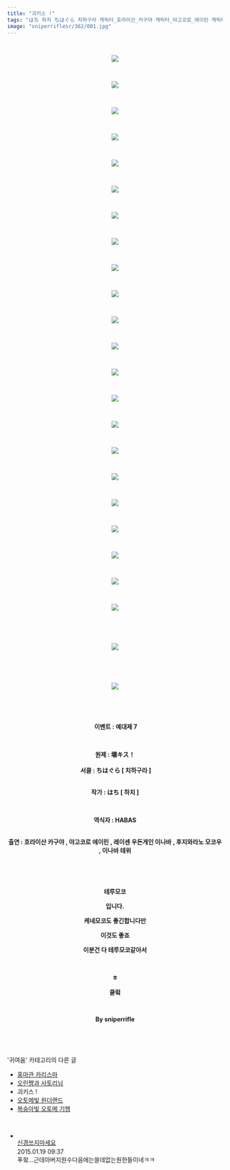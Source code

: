 ```yaml
---
title: "괴키스 !"
tags: "はち 하치 ちはぐら 치하구라 캐릭터_호라이산_카구야 캐릭터_야고코로_에이린 캐릭터_레이센_우돈게인_이나바 캐릭터_후지와라노_모코우 캐릭터_이나바_테위 이벤트_예대제_7 귀여움"
image: "sniperriflesr/362/001.jpg"
---
```

<div class="article">
<p style="TEXT-ALIGN: center"> </p>
<p style="TEXT-ALIGN: center"><img src="{{ site.nasurl }}/sniperriflesr/362/001.jpg"/></p>
<p style="TEXT-ALIGN: center"> </p>
<p style="TEXT-ALIGN: center"><img src="{{ site.nasurl }}/sniperriflesr/362/002.jpg"/></p>
<p style="TEXT-ALIGN: center"> </p>
<p style="TEXT-ALIGN: center"><img src="{{ site.nasurl }}/sniperriflesr/362/003.jpg"/></p>
<p style="TEXT-ALIGN: center"> </p>
<p style="TEXT-ALIGN: center"><img src="{{ site.nasurl }}/sniperriflesr/362/004.jpg"/></p>
<p style="TEXT-ALIGN: center"> </p>
<p style="TEXT-ALIGN: center"><img src="{{ site.nasurl }}/sniperriflesr/362/005.jpg"/></p>
<p style="TEXT-ALIGN: center"> </p>
<p style="TEXT-ALIGN: center"><img src="{{ site.nasurl }}/sniperriflesr/362/006.jpg"/></p>
<p style="TEXT-ALIGN: center"> </p>
<p style="TEXT-ALIGN: center"><img src="{{ site.nasurl }}/sniperriflesr/362/007.jpg"/></p>
<p style="TEXT-ALIGN: center"> </p>
<p style="TEXT-ALIGN: center"><img src="{{ site.nasurl }}/sniperriflesr/362/008.jpg"/></p>
<p style="TEXT-ALIGN: center"> </p>
<p style="TEXT-ALIGN: center"><img src="{{ site.nasurl }}/sniperriflesr/362/009.jpg"/></p>
<p style="TEXT-ALIGN: center"> </p>
<p style="TEXT-ALIGN: center"><img src="{{ site.nasurl }}/sniperriflesr/362/010.jpg"/></p>
<p style="TEXT-ALIGN: center"> </p>
<p style="TEXT-ALIGN: center"><img src="{{ site.nasurl }}/sniperriflesr/362/011.jpg"/></p>
<p style="TEXT-ALIGN: center"> </p>
<p style="TEXT-ALIGN: center"><img src="{{ site.nasurl }}/sniperriflesr/362/012.jpg"/></p>
<p style="TEXT-ALIGN: center"> </p>
<p style="TEXT-ALIGN: center"><img src="{{ site.nasurl }}/sniperriflesr/362/013.jpg"/></p>
<p style="TEXT-ALIGN: center"> </p>
<p style="TEXT-ALIGN: center"><img src="{{ site.nasurl }}/sniperriflesr/362/014.jpg"/></p>
<p style="TEXT-ALIGN: center"> </p>
<p style="TEXT-ALIGN: center"><img src="{{ site.nasurl }}/sniperriflesr/362/015.jpg"/></p>
<p style="TEXT-ALIGN: center"> </p>
<p style="TEXT-ALIGN: center"><img src="{{ site.nasurl }}/sniperriflesr/362/016.jpg"/></p>
<p style="TEXT-ALIGN: center"> </p>
<p style="TEXT-ALIGN: center"><img src="{{ site.nasurl }}/sniperriflesr/362/017.jpg"/></p>
<p style="TEXT-ALIGN: center"> </p>
<p style="TEXT-ALIGN: center"><img src="{{ site.nasurl }}/sniperriflesr/362/018.jpg"/></p>
<p style="TEXT-ALIGN: center"> </p>
<p style="TEXT-ALIGN: center"><img src="{{ site.nasurl }}/sniperriflesr/362/019.jpg"/></p>
<p style="TEXT-ALIGN: center"> </p>
<p style="TEXT-ALIGN: center"><img src="{{ site.nasurl }}/sniperriflesr/362/020.jpg"/></p>
<p style="TEXT-ALIGN: center"> </p>
<p style="TEXT-ALIGN: center"><img src="{{ site.nasurl }}/sniperriflesr/362/021.jpg"/></p>
<p style="TEXT-ALIGN: center"> </p>
<p style="TEXT-ALIGN: center"><img src="{{ site.nasurl }}/sniperriflesr/362/022.jpg"/></p>
<p style="TEXT-ALIGN: center"> </p>
<p style="TEXT-ALIGN: center"> </p>
<p style="TEXT-ALIGN: center"><img src="{{ site.nasurl }}/sniperriflesr/362/023.jpg"/></p>
<p style="TEXT-ALIGN: center"> </p>
<p style="TEXT-ALIGN: center"> </p>
<p style="TEXT-ALIGN: center"><img src="{{ site.nasurl }}/sniperriflesr/362/024.jpg"/></p>
<p style="TEXT-ALIGN: center"></p>
<p style="TEXT-ALIGN: center"> </p>
<p style="TEXT-ALIGN: center"> </p>
<p style="TEXT-ALIGN: center"><strong> 이벤트 : 예대제 7</strong></p>
<p style="TEXT-ALIGN: center"> </p>
<p style="TEXT-ALIGN: center"><strong>원제 : </strong><strong><span class="tab LPEXACT1">壊キス！<br/></span><br/> 서클 : ちはぐら [ 치하구라 ]</strong></p>
<p style="TEXT-ALIGN: center"><br/><strong>작가 : はち [ 하치 ]</strong></p>
<p style="TEXT-ALIGN: center"><strong></strong> </p>
<p style="TEXT-ALIGN: center"><strong>역식자 : HABAS</strong></p>
<p style="TEXT-ALIGN: center"><br/><strong>출연 : 호라이산 카구야 , 야고코로 에이린 , 레이센 우돈게인 이나바 , 후지와라노 모코우 , 이나바 테위</strong></p>
<p style="TEXT-ALIGN: center"><strong></strong> </p>
<p style="TEXT-ALIGN: center"><strong></strong> </p>
<p style="TEXT-ALIGN: center"><strong>테루모코</strong></p>
<p style="TEXT-ALIGN: center"><strong>입니다.</strong></p>
<p style="TEXT-ALIGN: center"><strong>케네모코도 좋긴합니다만</strong></p>
<p style="TEXT-ALIGN: center"><strong>이것도 좋죠</strong></p>
<p style="TEXT-ALIGN: center"><strong>이분건 다 테루모코같아서</strong></p>
<p style="TEXT-ALIGN: center"><strong></strong> </p>
<p style="TEXT-ALIGN: center"><strong>ㅎ</strong></p>
<p style="TEXT-ALIGN: center"><strong>쿨렄</strong></p>
<p style="TEXT-ALIGN: center"><strong></strong> </p>
<p style="TEXT-ALIGN: center"><strong>By sniperrifle</strong></p>
<p style="TEXT-ALIGN: center"> </p>
</div><br/>
<div class="another">
<p>'귀여움' 카테고리의 다른 글</p>
<ul>
<li><a href="/2015-01-21-sniperriflesr_368">홍마관 카리스마</a></li>
<li><a href="/2015-01-19-sniperriflesr_364">오린쨩과 사토리님</a></li>
<li>괴키스 !</li>
<li><a href="/2015-01-16-sniperriflesr_352">오토메빛 원더랜드</a></li>
<li><a href="/2015-01-16-sniperriflesr_351">복숭아빛 오토메 기행</a></li>
</ul>
</div><br/>
<div class="comment" id="commentListBlock_362" style="display:block"><ul><li class="firstCmt"><div class="opinionListMenu">
<div class="icon"><img alt="" class="myicon" src="http://i1.daumcdn.net/pimg/blog/p_img/mycon/basic_2.gif"/></div>
<div class="fl">
<a class="bold" href="http://blog.daum.net/ghcjf1001" target="_blank">신경쓰지마세요 </a>
<div style="width: 1px; height: 1px; overflow: hidden; visibility: hidden; border:1px solid red">
<span id="uname775" style="display:none;">신경쓰지마세요</span>
<span id="pwd775" style="display:none;"></span>
<span id="emailblog775" name="http://blog.daum.net/ghcjf1001" style="display:none;"></span>
<span id="open775" style="display:none">Y</span>
</div>
</div>
<div class="sDateTime">2015.01.19 09:37</div>
</div>
<div class="cont" id="Text775">푸핰...근데아버지원수다음에는쓸데없는원한들이네ㅋㅋ</div>
<div class="contReArea" id="inWrite775" style="display:none;"></div>
</li></ul>
</div><br/>

<br/>
<p id="refer"></p>
<br/>

